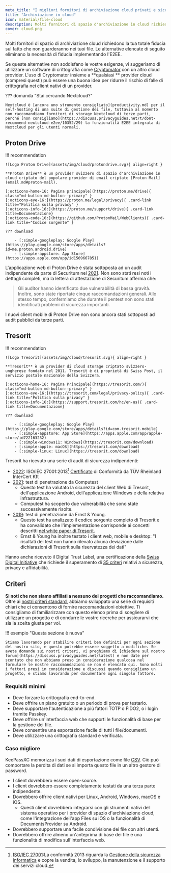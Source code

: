 ```yaml
---
meta_title: "I migliori fornitori di archiviazione cloud privati e sicuri - Guide alla privacy"
title: "Archiviazione in cloud"
icon: material/file-cloud
description: Molti fornitori di spazio d'archiviazione in cloud richiedono la tua fiducia sul fatto che non guarderanno i tuoi file. Queste sono alternative private!
cover: cloud.png
---
```


Molti fornitori di spazio di archiviazione cloud richiedono la tua totale fiducia sul fatto che non guarderanno nei tuoi file. Le alternative elencate di seguito eliminano la necessità di fiducia implementando l'E2EE.

Se queste alternative non soddisfano le vostre esigenze, vi suggeriamo di utilizzare un software di crittografia come [Cryptomator](encryption.md#cryptomator-cloud) con un altro cloud provider. L'uso di Cryptomator insieme a **qualsiasi ** provider cloud (compresi questi) può essere una buona idea per ridurre il rischio di falle di crittografia nei client nativi di un provider.

??? domanda "Stai cercando Nextcloud?"

    Nextcloud è [ancora uno strumento consigliato](productivity.md) per il self-hosting di una suite di gestione dei file, tuttavia al momento non raccomandiamo fornitori di storage Nextcloud di terze parti, perché [non consigliamo](https://discuss.privacyguides.net/t/dont-recommend-nextcloud-e2ee/10352/29) la funzionalità E2EE integrata di Nextcloud per gli utenti normali.

## Proton Drive

!!! recommendation

    ![Logo Proton Drive](assets/img/cloud/protondrive.svg){ align=right }
    
    **Proton Drive** è un provider svizzero di spazio d'archiviazione in cloud criptato del popolare provider di email criptate [Proton Mail](email.md#proton-mail).
    
    [:octicons-home-16: Pagina principale](https://proton.me/drive){ class="md-button md-button--primary" }
    [:octicons-eye-16:](https://proton.me/legal/privacy){ .card-link title="Politica sulla privacy" }
    [:octicons-info-16:](https://proton.me/support/drive){ .card-link title=Documentazione}
    [:octicons-code-16:](https://github.com/ProtonMail/WebClients){ .card-link title="Codice sorgente" }
    
    ??? download
    
        - [:simple-googleplay: Google Play](https://play.google.com/store/apps/details?id=me.proton.android.drive)
        - [:simple-appstore: App Store](https://apps.apple.com/app/id1509667851)

L'applicazione web di Proton Drive è stata sottoposta ad un audit indipendente da parte di Securitum nel [2021](https://proton.me/blog/security-audit-all-proton-apps). Non sono stati resi noti i dettagli completi, ma la lettera di attestazione di Securitum afferma che:

> Gli auditor hanno identificato due vulnerabilità di bassa gravità. Inoltre, sono state riportate cinque raccomandazioni generali. Allo stesso tempo, confermiamo che durante il pentest non sono stati identificati problemi di sicurezza importanti.

I nuovi client mobile di Proton Drive non sono ancora stati sottoposti ad audit pubblici da terze parti.

## Tresorit

!!! recommendation

    ![Logo Tresorit](assets/img/cloud/tresorit.svg){ align=right }
    
    **Tresorit** è un provider di cloud storage criptato svizzero-ungherese fondato nel 2011. Tresorit è di proprietà di Swiss Post, il servizio postale nazionale della Svizzera.
    
    [:octicons-home-16: Pagina Principale](https://tresorit.com/){ class="md-button md-button--primary" }
    [:octicons-eye-16:](https://tresorit.com/legal/privacy-policy){ .card-link title="Politica sulla privacy" }
    [:octicons-info-16:](https://support.tresorit.com/hc/en-us){ .card-link title=Documentazione}
    
    ??? download
    
        - [:simple-googleplay: Google Play](https://play.google.com/store/apps/details?id=com.tresorit.mobile)
        - [:simple-appstore: App Store](https://apps.apple.com/app/apple-store/id722163232)
        - [:simple-windows11: Windows](https://tresorit.com/download)
        - [:simple-apple: macOS](https://tresorit.com/download)
        - [:simple-linux: Linux](https://tresorit.com/download)

Tresorit ha ricevuto una serie di audit di sicurezza indipendenti:

- [2022](https://tresorit.com/blog/tresorit-receives-iso-27001-certification/): ISO/IEC 27001:2013[^1] [Certificato](https://www.certipedia.com/quality_marks/9108644476) di Conformità da TÜV Rheinland InterCert Kft
- [2021](https://tresorit.com/blog/fresh-penetration-testing-confirms-tresorit-security/): test di penetrazione da Computest
    - Questo test ha valutato la sicurezza del client Web di Tresorit, dell'applicazione Android, dell'applicazione Windows e della relativa infrastruttura.
    - Computest ha scoperto due vulnerabilità che sono state successivamente risolte.
- [2019](https://tresorit.com/blog/ernst-young-review-verifies-tresorits-security-architecture/): test di penetrazione da Ernst & Young.
    - Questo test ha analizzato il codice sorgente completo di Tresorit e ha convalidato che l'implementazione corrisponde ai concetti descritti [nel white paper di Tresorit](https://prodfrontendcdn.azureedge.net/202208011608/tresorit-encryption-whitepaper.pdf).
    - Ernst & Young ha inoltre testato i client web, mobile e desktop: "I risultati dei test non hanno rilevato alcuna deviazione dalle dichiarazioni di Tresorit sulla riservatezza dei dati"

Hanno anche ricevuto il Digital Trust Label, una certificazione della [Swiss Digital Initiative](https://www.swiss-digital-initiative.org/digital-trust-label/) che richiede il superamento di [35 criteri](https://digitaltrust-label.swiss/criteria/) relativi a sicurezza, privacy e affidabilità.

## Criteri

**Si noti che non siamo affiliati a nessuno dei progetti che raccomandiamo.** Oltre ai [ nostri criteri standard](about/criteria.md), abbiamo sviluppato una serie di requisiti chiari che ci consentono di fornire raccomandazioni obiettive. Ti consigliamo di familiarizzare con questo elenco prima di scegliere di utilizzare un progetto e di condurre le vostre ricerche per assicurarvi che sia la scelta giusta per voi.

!!! esempio "Questa sezione è nuova"

    Stiamo lavorando per stabilire criteri ben definiti per ogni sezione del nostro sito, e questo potrebbe essere soggetto a modifiche. Se avete domande sui nostri criteri, vi preghiamo di [chiedere sul nostro forum](https://discuss.privacyguides.net/latest) e non date per scontato che non abbiamo preso in considerazione qualcosa nel formulare le nostre raccomandazioni se non è elencato qui. Sono molti i fattori presi in considerazione e discussi quando consigliamo un progetto, e stiamo lavorando per documentare ogni singolo fattore.

### Requisiti minimi

- Deve forzare la crittografia end-to-end.
- Deve offrire un piano gratuito o un periodo di prova per testarlo.
- Deve supportare l'autenticazione a più fattori TOTP o FIDO2, o i login tramite Passkey.
- Deve offrire un'interfaccia web che supporti le funzionalità di base per la gestione dei file.
- Deve consentire una esportazione facile di tutti i file/documenti.
- Deve utilizzare una crittografia standard e verificata.

### Caso migliore

KeePassXC memorizza i suoi dati di esportazione come file [CSV](https://en.wikipedia.org/wiki/Comma-separated_values). Ciò può comportare la perdita di dati se si importa questo file in un altro gestore di password.

- I client dovrebbero essere open-source.
- I client dovrebbero essere completamente testati da una terza parte indipendente.
- Dovrebbero offrire client nativi per Linux, Android, Windows, macOS e iOS.
    - Questi client dovrebbero integrarsi con gli strumenti nativi del sistema operativo per i provider di spazio d'archiviazione cloud, come l'integrazione dell'app Files su iOS o la funzionalità di DocumentsProvider su Android.
- Dovrebbero supportare una facile condivisione dei file con altri utenti.
- Dovrebbero offrire almeno un'anteprima di base dei file e una funzionalità di modifica sull'interfaccia web.

[^1]: [ISO/IEC 27001](https://en.wikipedia.org/wiki/ISO/IEC_27001):La conformità 2013 riguarda la [Gestione della sicurezza informatica](https://it.wikipedia.org/wiki/Gestione_della_sicurezza_informatica) e copre la vendita, lo sviluppo, la manutenzione e il supporto dei servizi cloud.
